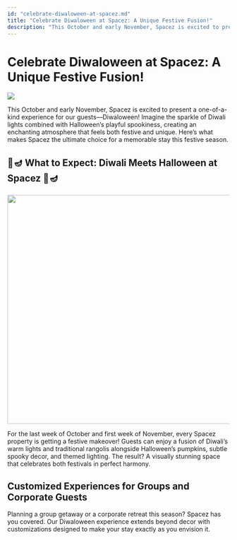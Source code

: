 ```yaml
---
id: "celebrate-diwaloween-at-spacez.md"
title: "Celebrate Diwaloween at Spacez: A Unique Festive Fusion!"
description: "This October and early November, Spacez is excited to present a one-of-a-kind experience for our guests—Diwaloween! Imagine the sparkle of Diwali lights combined with Halloween’s playful spookiness, creating an enchanting atmosphere that feels both festive and unique. Here’s what makes Spacez the ultimate choice for a memorable stay this festive season."
---
```


# Celebrate Diwaloween at Spacez: A Unique Festive Fusion!

![](https://res.cloudinary.com/dz3tveb47/image/upload/v1735135860/natures-novelle-first-room_8_ozqqdg.webp) 

This October and early November, Spacez is excited to present a one-of-a-kind experience for our guests—Diwaloween! Imagine the sparkle of Diwali lights combined with Halloween’s playful spookiness, creating an enchanting atmosphere that feels both festive and unique. Here’s what makes Spacez the ultimate choice for a memorable stay this festive season.

## 🎃🪔 What to Expect: Diwali Meets Halloween at Spacez 🎃🪔

<img title="" src="https://res.cloudinary.com/dz3tveb47/image/upload/v1735135860/natures-novelle-first-room_8_ozqqdg.webp" alt="" width="519" data-align="center">

For the last week of October and first week of November, every Spacez property is getting a festive makeover! Guests can enjoy a fusion of Diwali’s warm lights and traditional rangolis alongside Halloween’s pumpkins, subtle spooky decor, and themed lighting. The result? A visually stunning space that celebrates both festivals in perfect harmony.

## Customized Experiences for Groups and Corporate Guests

Planning a group getaway or a corporate retreat this season? Spacez has you covered. Our Diwaloween experience extends beyond decor with customizations designed to make your stay exactly as you envision it.

